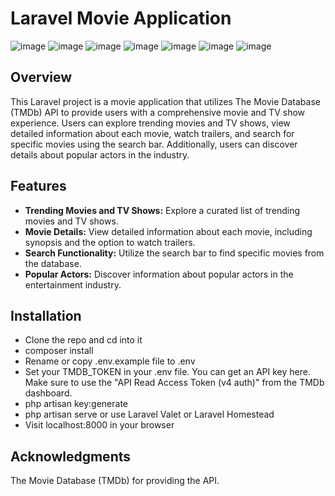 # Laravel Movie Application

![image](https://github.com/GlennWilliam/MovieApp/assets/121201497/156dc2c9-4a8a-4152-84ce-33047e3d20a2)
![image](https://github.com/GlennWilliam/MovieApp/assets/121201497/870a4bd2-7065-470f-8a1e-1aafee0ae46e)
![image](https://github.com/GlennWilliam/MovieApp/assets/121201497/42e99ca3-84c5-412a-8bf2-387ca69e44bf)
![image](https://github.com/GlennWilliam/MovieApp/assets/121201497/13841b22-42b1-4638-81b8-575234471ec4)
![image](https://github.com/GlennWilliam/MovieApp/assets/121201497/b758dcaa-f673-474f-bcba-02d088f01140)
![image](https://github.com/GlennWilliam/MovieApp/assets/121201497/0f3f2933-fe5b-47cc-a57b-4d2d13fee635)
![image](https://github.com/GlennWilliam/MovieApp/assets/121201497/26561122-2ded-4882-be62-3e65d6a7bc11)

## Overview

This Laravel project is a movie application that utilizes The Movie Database (TMDb) API to provide users with a comprehensive movie and TV show experience. Users can explore trending movies and TV shows, view detailed information about each movie, watch trailers, and search for specific movies using the search bar. Additionally, users can discover details about popular actors in the industry.

## Features

- **Trending Movies and TV Shows:** Explore a curated list of trending movies and TV shows.
- **Movie Details:** View detailed information about each movie, including synopsis and the option to watch trailers.
- **Search Functionality:** Utilize the search bar to find specific movies from the database.
- **Popular Actors:** Discover information about popular actors in the entertainment industry.

## Installation
- Clone the repo and cd into it 
- composer install
- Rename or copy .env.example file to .env
- Set your TMDB_TOKEN in your .env file. You can get an API key here. Make sure to use the "API Read Access Token (v4 auth)" from the TMDb dashboard.
- php artisan key:generate
- php artisan serve or use Laravel Valet or Laravel Homestead
- Visit localhost:8000 in your browser

## Acknowledgments
The Movie Database (TMDb) for providing the API.
